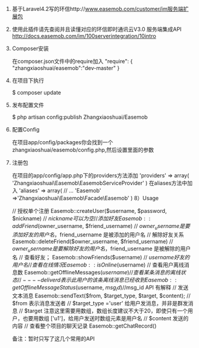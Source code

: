 1) 基于Laravel4.2写的环信http://www.easemob.com/customer/im服务端扩展包

2) 使用此插件请先查阅并且读懂对应的环信即时通讯云V3.0 服务端集成API http://docs.easemob.com/im/100serverintegration/10intro

3) Composer安装

    在composer.json文件中的require加入
    "require": {
    "zhangxiaoshuai/easemob":"dev-master"
    }
4) 在项目下执行

   $ composer update

5) 发布配置文件

    $ php artisan config:publish Zhangxiaoshuai/Easemob
6) 配置Config

    在项目app/config/packages你会找到一个zhangxiaoshuai/easemob/config.php,然后设置里面的参数
7) 注册包

    在项目的app/config/app.php下的providers方法添加
    'providers' => array(
        'Zhangxiaoshuai\Easemob\EasemobServiceProvider'
    )
    在aliases方法中加入
    'aliases' => array(
        // ...
        'Easemob' =>'Zhangxiaoshuai\Easemob\Facade\Easemob'
    )
8）Usage

    // 授权单个注册
        Easemob::createUser($username, $password, $nickname)  // $nickname可以为空
    // 添加好友
        Easemob::addFriend($owner_username, $friend_username)  // $owner_username 是要添加好友的用户名，$friend_username 是被添加的用户名
    // 解除好友关系
        Easemob::deleteFriend($owner_username, $friend_username) // $owner_username 是要解除好友的用户名，$friend_username 是被解除的用户名
    // 查看好友；
        Easemob::showFriends($username)  // $username好友的用户名
    // 查看在线情况
        Easemob::isOnline($username)
    // 查看用户离线消息数
        Easemob::getOfflineMessages($username)
    // 查看某条消息的离线状态
      //  ----deliverd 表示此用户的该条离线消息已经收到
        Easemob::getOfflineMessageStatus($username, $msg_id)  //$msg_id API 有解释
    // 发送文本消息
        Easemob::sendText($from, $target_type, $target, $content);
        // $from 表示消息发送者
        // $target_type ='user' 给用户发消息，并非是群发消息
        // $target 注意这里需要用数组，数组长度建议不大于20，即使只有一个用户，也要用数组 ['u1']，给用户发送时数组元素是用户名
        // $content 发送的内容
    // 查看整个项目的聊天记录
        Easemob::getChatRecord()

    备注：暂时只写了这几个常用的API